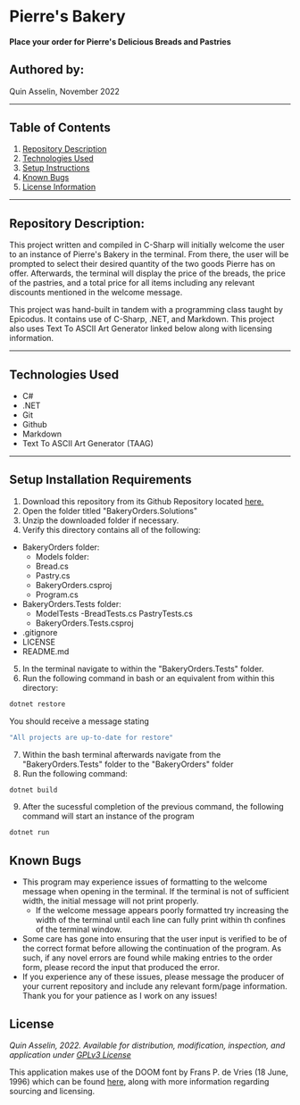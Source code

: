 # Pierre's Bakery

#### Place your order for Pierre's Delicious Breads and Pastries

## Authored by: 
Quin Asselin, November 2022

***

## Table of Contents
1. [Repository Description](#repository-description)
2. [Technologies Used](#technologies-used)
3. [Setup Instructions](#setup-installation-requirements)
4. [Known Bugs](#known-bugs)
5. [License Information](#license)

*** 

## Repository Description:
This project written and compiled in C-Sharp will initially welcome the user to an instance of Pierre's Bakery in the terminal. From there, the user will be prompted to select their desired quantity of the two goods Pierre has on offer. Afterwards, the terminal will display the price of the breads, the price of the pastries, and a total price for all items including any relevant discounts mentioned in the welcome message.

This project was hand-built in tandem with a programming class taught by Epicodus. It contains use of C-Sharp, .NET, and Markdown. This project also uses Text To ASCII Art Generator linked below along with licensing information.
***

## Technologies Used

- C#
- .NET
- Git
- Github
- Markdown
- Text To ASCII Art Generator (TAAG)

***

## Setup Installation Requirements

1. Download this repository from its Github Repository located [here.](https://github.com/Quin-Riley-A/BakeryOrders)
2. Open the folder titled "BakeryOrders.Solutions"
3. Unzip the downloaded folder if necessary.
4. Verify this directory contains all of the following:
  - BakeryOrders folder:
    -  Models folder:
      - Bread.cs
      - Pastry.cs
    - BakeryOrders.csproj
    - Program.cs
  - BakeryOrders.Tests folder:
    - ModelTests
      -BreadTests.cs
      PastryTests.cs
    - BakeryOrders.Tests.csproj
  - .gitignore
  - LICENSE
  - README.md
5. In the terminal navigate to within the "BakeryOrders.Tests" folder.
6. Run the following command in bash or an equivalent from within this directory:
```bash
dotnet restore
```
You should receive a message stating 
```bash
"All projects are up-to-date for restore"
```
7. Within the bash terminal afterwards navigate from the "BakeryOrders.Tests" folder to the "BakeryOrders" folder
8. Run the following command: 
```bash
dotnet build
```
9. After the sucessful completion of the previous command, the following command will start an instance of the program
```bash
dotnet run
```

## Known Bugs

* This program may experience issues of formatting to the welcome message when opening in the terminal. If the terminal is not of sufficient width, the initial message will not print properly.
  * If the welcome message appears poorly formatted try increasing the width of the terminal until each line can fully print within th confines of the terminal window.
* Some care has gone into ensuring that the user input is verified to be of the correct format before allowing the continuation of the program. As such, if any novel errors are found while making entries to the order form, please record the input that produced the error.
* If you experience any of these issues, please message the producer of your current repository and include any relevant form/page information. Thank you for your patience as I work on any issues!


## License
*Quin Asselin, 2022. Available for distribution, modification, inspection, and application under [GPLv3 License](https://www.gnu.org/licenses/gpl-3.0.en.html)*

This application makes use of the DOOM font by Frans P. de Vries (18 June, 1996) which can be found [here](https://patorjk.com/software/taag/#p=display&f=Doom), along with more information regarding sourcing and licensing. 